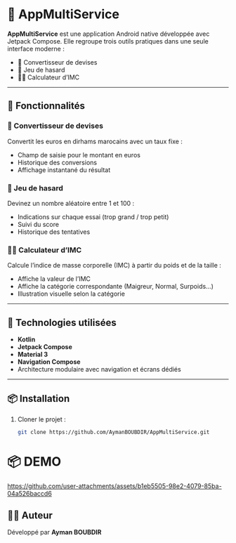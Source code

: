 # 📱 AppMultiService

**AppMultiService** est une application Android native développée avec Jetpack Compose. Elle regroupe trois outils pratiques dans une seule interface moderne :

- 💱 Convertisseur de devises
- 🎲 Jeu de hasard
- 🧍‍♂️ Calculateur d’IMC

---

## 🚀 Fonctionnalités

### 💱 Convertisseur de devises
Convertit les euros en dirhams marocains avec un taux fixe :
- Champ de saisie pour le montant en euros
- Historique des conversions
- Affichage instantané du résultat

### 🎲 Jeu de hasard
Devinez un nombre aléatoire entre 1 et 100 :
- Indications sur chaque essai (trop grand / trop petit)
- Suivi du score
- Historique des tentatives

### 🧍‍♂️ Calculateur d’IMC
Calcule l’indice de masse corporelle (IMC) à partir du poids et de la taille :
- Affiche la valeur de l’IMC
- Affiche la catégorie correspondante (Maigreur, Normal, Surpoids…)
- Illustration visuelle selon la catégorie

---

## 🧱 Technologies utilisées

- **Kotlin**
- **Jetpack Compose**
- **Material 3**
- **Navigation Compose**
- Architecture modulaire avec navigation et écrans dédiés

---

## 📦 Installation

1. Cloner le projet :
   ```bash
   git clone https://github.com/AymanBOUBDIR/AppMultiService.git

# 📦 DEMO 

https://github.com/user-attachments/assets/b1eb5505-98e2-4079-85ba-04a526baccd6


## 👨‍💻 Auteur
Développé par **Ayman BOUBDIR**  
